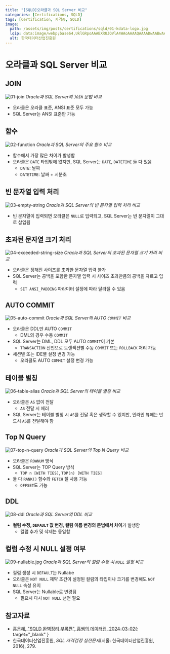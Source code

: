```yaml
---
title: "[SQLD]오라클과 SQL Server 비교"
categories: [Certifications, SQLD]
tags: [Certification, 자격증, SQLD]
image:
  path: /assets/img/posts/certifications/sqld/01-kdata-logo.jpg
  lqip: data:image/webp;base64,UklGRpoAAABXRUJQVlA4WAoAAAAQAAAADwAABwAAQUxQSDIAAAARL0AmbZurmr57yyIiqE8oiG0bejIYEQTgqiDA9vqnsUSI6H+oAERp2HZ65qP/VIAWAFZQOCBCAAAA8AEAnQEqEAAIAAVAfCWkAALp8sF8rgRgAP7o9FDvMCkMde9PK7euH5M1m6VWoDXf2FkP3BqV0ZYbO6NA/VFIAAAA
  alt: 한국데이터산업진흥원
---
```


# 오라클과 SQL Server 비교

## JOIN

![01-join](/assets/img/posts/certifications/sqld/comparison-between-oracle-and-sql-server/01-join.jpg)
*Oracle과 SQL Server의 `JOIN` 문법 비교*

- 오라클은 오라클 표준, ANSI 표준 모두 가능
- SQL Server는 ANSI 표준만 가능

## 함수

![02-function](/assets/img/posts/certifications/sqld/comparison-between-oracle-and-sql-server/02-function.jpg)
*Oracle과 SQL Server의 주요 함수 비교*

- 함수에서 가장 많은 차이가 발생함
- 오라클은 `DATE` 타입밖에 없지만, SQL Server는 `DATE`, `DATETIME` 둘 다 있음
	+ `DATE`: 날짜
	+ `DATETIME`: 날짜 + 시분초

## 빈 문자열 입력 처리

![03-empty-string](/assets/img/posts/certifications/sqld/comparison-between-oracle-and-sql-server/03-empty-string.jpg)
*Oracle과 SQL Server의 빈 문자열 입력 처리 비교*

- 빈 문자열이 입력되면 오라클은 `NULL`로 입력되고, SQL Server는 빈 문자열이 그대로 삽입됨

## 초과된 문자열 크기 처리

![04-exceeded-string-size](/assets/img/posts/certifications/sqld/comparison-between-oracle-and-sql-server/04-exceeded-string-size.jpg)
*Oracle과 SQL Server의 초과된 문자열 크기 처리 비교*

- 오라클은 정해진 사이즈를 초과한 문자열 입력 불가
- SQL Server는 공백을 포함한 문자열 입력 시 사이즈 초과만큼의 공백을 자르고 입력
	+ `SET ANSI_PADDING` 파라미터 설정에 따라 달라질 수 있음

## AUTO COMMIT


![05-auto-commit](/assets/img/posts/certifications/sqld/comparison-between-oracle-and-sql-server/05-auto-commit.jpg)
*Oracle과 SQL Server의 AUTO `COMMIT` 비교*

- 오라클은 DDL만 AUTO `COMMIT`
	+ DML의 경우 수동 `COMMIT`
- SQL Server는 DML, DDL 모두 AUTO `COMMIT`이 기본
	+ `TRANSACTION` 선언으로 트랜잭션별 수동 `COMMIT` 또는 `ROLLBACK` 처리 가능
- 세션별 또는 IDE별 설정 변경 가능
	+ 오라클도 AUTO `COMMIT` 설정 변경 가능

## 테이블 별칭

![06-table-alias](/assets/img/posts/certifications/sqld/comparison-between-oracle-and-sql-server/06-table-alias.jpg)
*Oracle과 SQL Server의 테이블 별칭 비교*

- 오라클은 `AS` 없이 전달
	+ `AS` 전달 시 에러
- SQL Server는 테이블 별칭 시 `AS`를 전달 혹은 생략할 수 있지만, 인라인 뷰에는 반드시 `AS`를 전달해야 함

## Top N Query

![07-top-n-query](/assets/img/posts/certifications/sqld/comparison-between-oracle-and-sql-server/07-top-n-query.jpg)
*Oracle과 SQL Server의 Top N Query 비교*

- 오라클은 `ROWNUM` 방식
- SQL Server는 TOP Query 방식
	+ `TOP n [WITH TIES]`, `TOP(n) [WITH TIES]`
- 둘 다 `RANK()` 함수와 `FETCH` 절 사용 가능
	+ `OFFSET`도 가능

## DDL

![08-ddl](/assets/img/posts/certifications/sqld/comparison-between-oracle-and-sql-server/08-ddl.jpg)
*Oracle과 SQL Server의 DDL 비교*

- **컬럼 수정, `DEFAULT` 값 변경, 컬럼 이름 변경의 문법에서 차이**가 발생함
	+ 컬럼 추가 및 삭제는 동일함

## 컬럼 수정 시 NULL 설정 여부

![09-nullable.jpg](/assets/img/posts/certifications/sqld/comparison-between-oracle-and-sql-server/09-nullable.jpg)
*Oracle과 SQL Server의 컬럼 수정 시 `NULL` 설정 비교*

- 컬럼 생성 시 `DEFAULT`는 Nullabe
- 오라클은 `NOT NULL` 제약 조건이 설정된 컬럼의 타입이나 크기를 변경해도 `NOT NULL` 속성 유지
- SQL Server는 Nullable로 변경됨
	+ 필요시 다시 `NOT NULL` 선언 필요

## 참고자료

- [홍은혜, "SQLD 완벽정리 부록편", 홍쌤의 데이터랩, 2024-03-02](https://www.youtube.com/watch?v=ovGGaIGL2Ys&list=PLbflMVhwy2jPIAzArCK90mqFlTtndFigS&index=5){: target="_blank" }
- 한국데이터산업진흥원, *SQL 자격검정 실전문제*(서울: 한국데이터산업진흥원, 2016), 279.